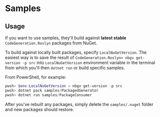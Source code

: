 # Samples

## Usage

If you want to use samples, they'll build against **latest stable** `CodeGeneration.Roslyn` packages from NuGet.

To build against locally built packages, specify `LocalNuGetVersion`. The easiest
way is to save the result of `CodeGeneration.Roslyn> nbgv get-version -p src` into
`LocalNuGetVersion` environment variable in the terminal from which you'll then
`dotnet run` or build specific samples.

From PowerShell, for example:
```powershell
pwsh> $env:LocalNuGetVersion = nbgv get-version -p src
pwsh> dotnet pack samples/PackagedGenerator
pwsh> dotnet run samples/PackageConsumer
```

After you've rebuilt any packages, simply delete the `samples/.nuget` folder
and new packages should restore.